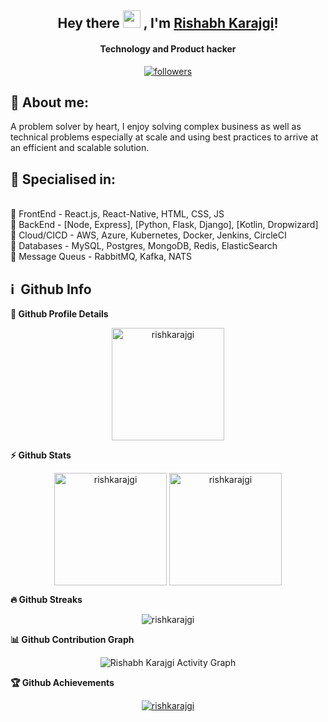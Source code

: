 <h2 align="center">
  Hey there <img src="https://media.giphy.com/media/hvRJCLFzcasrR4ia7z/giphy.gif" width="28"> ,
   I'm <a href="">Rishabh Karajgi</a>! 
</h2>

<h4 align='center'>
  Technology and Product hacker
</h4>

<p align="center">
     <a href="https://github.com/rishkarajgi">
    <img alt="followers" title="Follow me on Github" src="https://img.shields.io/github/followers/rishkarajgi?color=236ad3&labelColor=1155ba&style=for-the-badge&logo=github&label=Follow"/></a>
    </p>

## 🧑 About me:

<p>
A problem solver by heart, I enjoy solving complex business as well as technical problems especially at scale and using best practices to arrive at an efficient and scalable solution. 
</p>

<h2>🥇 Specialised in:</h2>
<br>🔸 FrontEnd - React.js, React-Native, HTML, CSS, JS
<br>🔸 BackEnd - [Node, Express], [Python, Flask, Django], [Kotlin, Dropwizard]
<br>🔸 Cloud/CICD - AWS, Azure, Kubernetes, Docker, Jenkins, CircleCI
<br>🔸 Databases - MySQL, Postgres, MongoDB, Redis, ElasticSearch
<br>🔸 Message Queus - RabbitMQ, Kafka, NATS

<h2>ℹ️ &nbsp;Github Info</h2>
	
  <summary><b>🔎 Github Profile Details</b></summary>
<p align="center"><img height="180em" src="https://github-profile-summary-cards.vercel.app/api/cards/profile-details?username=rishkarajgi&theme=github_dark" alt="rishkarajgi" align = "center"/></p>

  <summary><b>⚡ Github Stats</b></summary>
<p align="center"><img height="180em" src="https://github-readme-stats.vercel.app/api?username=rishkarajgi&hide_border=true&count_private=true&show_icons=true&theme=radical" alt="rishkarajgi" align = "center"/>
<img height="180em" src="https://github-readme-stats.vercel.app/api/top-langs?username=rishkarajgi&show_icons=true&locale=en&layout=compact&hide_border=true&theme=radical" alt="rishkarajgi" align = "center"/></p>

 <summary><b>🔥 Github Streaks</b></summary>
<p align="center"><img src="https://github-readme-streak-stats.herokuapp.com/?user=rishkarajgi&theme=black-ice&hide_border=true&stroke=0000&background=0D1117&ring=e05397&fire=e05397&currStreakLabel=e05397" alt="rishkarajgi" /></p>

<summary><b>📊 Github Contribution Graph</b></summary>
<p align="center"<a href="#"><img alt="Rishabh Karajgi Activity Graph" src="https://activity-graph.herokuapp.com/graph?username=rishkarajgi&bg_color=0D1117&color=e05397&line=e05397&point=FFFFFF&hide_border=true&" /></a></p>
<!-- </details>
<details>    -->
 <summary><b>🏆 Github Achievements</b></summary>
<p align="center"> <a href="https://github.com/rishkarajgi"><img src="https://github-profile-trophy.vercel.app/?username=rishkarajgi&margin-w=5&theme=radical" alt="rishkarajgi" /></a> </p>

<br>



<!--
**rishkarajgi/rishkarajgi** is a ✨ _special_ ✨ repository because its `README.md` (this file) appears on your GitHub profile.

Here are some ideas to get you started:

- 🔭 I’m currently working on ...
- 🌱 I’m currently learning ...
- 👯 I’m looking to collaborate on ...
- 🤔 I’m looking for help with ...
- 💬 Ask me about ...
- 📫 How to reach me: ...
- 😄 Pronouns: ...
- ⚡ Fun fact: ...
-->
